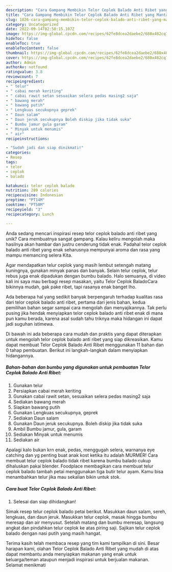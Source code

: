 ```yaml
---
description: "Cara Gampang Membikin Telor Ceplok Balado Anti Ribet yang Mantap"
title: "Cara Gampang Membikin Telor Ceplok Balado Anti Ribet yang Mantap"
slug: 1026-cara-gampang-membikin-telor-ceplok-balado-anti-ribet-yang-mantap
category: Uncategorized
date: 2022-09-14T02:50:15.107Z
image: https://img-global.cpcdn.com/recipes/62fe8dcea2daebe2/680x482cq70/telor-ceplok-balado-anti-ribet-foto-resep-utama.jpg
hideToc: false
enableToc: true
enableTocContent: false
thumbnail: https://img-global.cpcdn.com/recipes/62fe8dcea2daebe2/680x482cq70/telor-ceplok-balado-anti-ribet-foto-resep-utama.jpg
cover: https://img-global.cpcdn.com/recipes/62fe8dcea2daebe2/680x482cq70/telor-ceplok-balado-anti-ribet-foto-resep-utama.jpg
author: Admin
authorAv: notfound
ratingvalue: 3.8
reviewcount: 7
recipeingredient:
- " telur"
- " cabai merah keriting"
- " cabai rawit setan sesuaikan selera pedas masing2 saja"
- " bawang merah"
- " bawang putih"
- " Lengkuas secukupnya geprek"
- " Daun salam"
- " Daun jeruk secukupnya Boleh diskip jika tidak suka"
- " Bumbu jamur gula garam"
- " Minyak untuk menumis"
- " air"
recipeinstructions:

- "Sudah jadi dan siap dinikmati!"
categories:
- Resep
tags:
- telor
- ceplok
- balado

katakunci: telor ceplok balado 
nutrition: 289 calories
recipecuisine: Indonesian
preptime: "PT14M"
cooktime: "PT50M"
recipeyield: "3"
recipecategory: Lunch

---
```





Anda sedang mencari inspirasi resep telor ceplok balado anti ribet yang unik? Cara membuatnya sangat gampang. Kalau keliru mengolah maka hasilnya akan hambar dan justru cenderung tidak enak. Padahal telor ceplok balado anti ribet yang enak seharusnya mempunyai aroma dan rasa yang mampu memancing selera Kita.





Agar mendapatkan telur ceplok yang masih lembut setengah matang kuningnya, gunakan minyak panas dan banyak. Selain telur ceplok, telur rebus juga enak dipadukan dengan bumbu balado. Halo semuanya, di video kali ini saya mau berbagi resep masakan, yaitu Telor Ceplok BaladoCara bikinnya mudah, gak pake ribet, tapi rasanya enak banget lho.

Ada beberapa hal yang sedikit banyak berpengaruh terhadap kualitas rasa dari telor ceplok balado anti ribet, pertama dari jenis bahan, kedua pemilihan bahan segar sampai cara mengolah dan menyajikannya. Tak perlu pusing jika hendak menyiapkan telor ceplok balado anti ribet enak di mana pun kamu berada, karena asal sudah tahu triknya maka hidangan ini dapat jadi suguhan istimewa.






Di bawah ini ada beberapa cara mudah dan praktis yang dapat diterapkan untuk mengolah telor ceplok balado anti ribet yang siap dikreasikan. Kamu dapat membuat Telor Ceplok Balado Anti Ribet menggunakan 11 bahan dan 0 tahap pembuatan. Berikut ini langkah-langkah dalam menyiapkan hidangannya.

<!--inarticleads1-->

##### Bahan-bahan dan bumbu yang digunakan untuk pembuatan Telor Ceplok Balado Anti Ribet:

1. Gunakan  telur
1. Persiapkan  cabai merah keriting
1. Gunakan  cabai rawit setan, sesuaikan selera pedas masing2 saja
1. Sediakan  bawang merah
1. Siapkan  bawang putih
1. Gunakan  Lengkuas secukupnya, geprek
1. Sediakan  Daun salam
1. Gunakan  Daun jeruk secukupnya. Boleh diskip jika tidak suka
1. Ambil  Bumbu jamur, gula, garam
1. Sediakan  Minyak untuk menumis
1. Sediakan  air


Apalagi kalo bukan krn enak, pedas, menggugah selera, warnanya eye catching dan yg penting buat anak kost ketika itu adalah MURMER! Cara membuat telur ceplok balado tidak ribet karena bumbu balado cukup dihaluskan pakai blender. Foodplace membagikan cara membuat telur ceplok balado tambah petai menggunakan tiga butir telur ayam. Kamu bisa menambahkan telur jika mau sekalian bikin untuk stok. 

<!--inarticleads2-->

##### Cara buat Telor Ceplok Balado Anti Ribet:


1. Selesai dan siap dihidangkan!

Simak resep telur ceplok balado petai berikut. Masukkan daun salam, sereh, lengkuas, dan daun jeruk. Masukkan telur ceplok, masak hingga bumbu meresap dan air menyusut. Setelah matang dan bumbu meresap, langsung angkat dan pindahkan telur ceplok ke atas piring saji. Sajikan telur ceplok balado dengan nasi putih yang masih hangat. 

Terima kasih telah membaca resep yang tim kami tampilkan di sini. Besar harapan kami, olahan Telor Ceplok Balado Anti Ribet yang mudah di atas dapat membantu anda menyiapkan makanan yang enak untuk keluarga/teman ataupun menjadi inspirasi untuk berjualan makanan. Selamat menikmati
